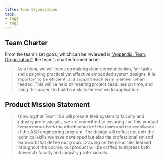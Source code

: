 ```yaml
---
title: Team Organization
tags:
- tag1
- tag2
---
```


## Team Charter

From the team's set goals, which can be reviewed in ["Appendix: Team Organization"](https://asu-egr304-2025-f-106.github.io/ASU-EGR304-2025-F-106/Appendix/App-Team-Org/), the team's charter formed to be:

> As a team, we will focus on making clear communication, fair tasks and designing practical yet effective embedded system designs. It is important to be efficient, and support each team member when needed. This will be held by meeting project deadlines on time, and using this project to build our skills for real world application.

## Product Mission Statement

> Knowing that Team 106 will present their system to falculty and industry professionals, we are committed to ensuring that this product demonstrates both the effectiveness of the team and the excellence of the ASU engineering program. The design will reflect not only the technical skills we have developed but also the professionalism and teamwork that define our group. Drawing on the principles learned throughout the course, our product will be crafted to impress both University faculty and industry professionals.


